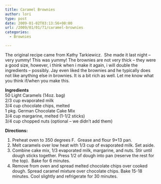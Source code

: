 ```yaml
---
title: Caramel Brownies
author: lori
type: post
date: 2009-01-02T03:13:56+00:00
url: /2009/01/01/71/caramel-brownies
categories:
  - Brownies

---
```

The original recipe came from Kathy Tarkiewicz.  She made it last night &#8211; very yummy! This was yummy! The brownies are not very thick &#8211; they were a good size, however, i think when i make it again, i will double the ingredients &#8211; possibly. Jay even liked the brownies and he typically does not like anything else in brownies. It is a bit rich as well. Let me know what you think if/when you make this.

**Ingredients**  
50 Light Caramels (14oz. bag)  
2/3 cup evaporated milk  
3/4 cup chocolate chips, melted  
1 pkg. German Chocolate Cake Mix  
3/4 cup margarine, melted (1-1/2 sticks)  
3/4 cup chopped nuts (optional &#8211; we didn&#8217;t add them)

**Directions:**

  1. Preheat oven to 350 degrees F.  Grease and flour 9&#215;13 pan.
  2. Melt caramels over low heat with 1/3 cup of evaporated milk. Set aside.
  3. Combine cake mix, 1/3 evaporated milk, margarine, and nuts. Stir until dough sticks together. Press 1/2 of dough into pan (reserve the rest for the top).  Bake for 6 minutes.
  4. Remove from oven and spread melted chocolate chips over cooked dough. Spread caramel mixture over chocolate chips. Bake 15-18 minutes. Cool slightly and refrigerate for 30 minutes.